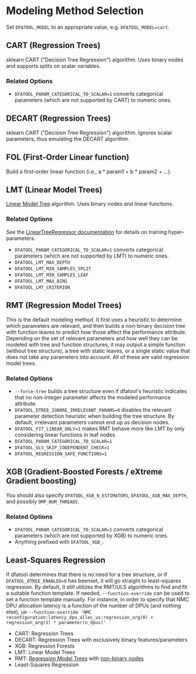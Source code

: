 # Modeling Method Selection

Set `DFATOOL_MODEL` to an appropriate value, e.g. `DFATOOL_MODEL=cart`.

## CART (Regression Trees)

sklearn CART ("Decision Tree Regression") algorithm. Uses binary nodes and supports splits on scalar variables.

### Related Options

* `DFATOOL_PARAM_CATEGORICAL_TO_SCALAR=1` converts categorical parameters (which are not supported by CART) to numeric ones.

## DECART (Regression Trees)

sklearn CART ("Decision Tree Regression") algorithm. Ignores scalar parameters, thus emulating the DECART algorithm.

## FOL (First-Order Linear function)

Build a first-order linear function (i.e., a * param1 + b * param2 + ...).

## LMT (Linear Model Trees)

[Linear Model Tree](https://github.com/cerlymarco/linear-tree) algorithm. Uses binary nodes and linear functions.

### Related Options

See the [LinearTreeRegressor documentation](lib/lineartree/lineartree.py) for details on training hyper-parameters.

* `DFATOOL_PARAM_CATEGORICAL_TO_SCALAR=1` converts categorical parameters (which are not supported by LMT) to numeric ones.
* `DFATOOL_LMT_MAX_DEPTH`
* `DFATOOL_LMT_MIN_SAMPLES_SPLIT`
* `DFATOOL_LMT_MIN_SAMPLES_LEAF`
* `DFATOOL_LMT_MAX_BINS`
* `DFATOOL_LMT_CRITERION`

## RMT (Regression Model Trees)

This is the default modeling method.
It first uses a heuristic to determine which parameters are relevant, and then builds a non-binary decision tree with function leaves to predict how those affect the performance attribute.
Depending on the set of relevant parameters and how well they can be modeled with tree and function structures, it may output a simple function (without tree structure), a tree with static leaves, or a single static value that does not take any parameters into account.
All of these are valid regression model trees.

### Related Options

* `--force-tree` builds a tree structure even if dfatool's heuristic indicates that no non-integer parameter affects the modeled performance attribute.
* `DFATOOL_DTREE_IGNORE_IRRELEVANT_PARAMS=0` disables the relevant parameter detection heuristic when building the tree structure. By default, irrelevant parameters cannot end up as decision nodes.
* `DFATOOL_FIT_LINEAR_ONLY=1` makes RMT behave more like LMT by only considering linear functions in leaf nodes.
* `DFATOOL_PARAM_CATEGORICAL_TO_SCALAR=1`
* `DFATOOL_ULS_SKIP_CODEPENDENT_CHECK=1`
* `DFATOOL_REGRESSION_SAFE_FUNCTIONS=1`

## XGB (Gradient-Boosted Forests / eXtreme Gradient boosting)

You should also specify `DFATOOL_XGB_N_ESTIMATORS`, `DFATOOL_XGB_MAX_DEPTH`, and possibly `OMP_NUM_THREADS`.

### Related Options

* `DFATOOL_PARAM_CATEGORICAL_TO_SCALAR=1` converts categorical parameters (which are not supported by XGB) to numeric ones.
* Anything prefixed with `DFATOOL_XGB_`.

## Least-Squares Regression

If dfatool determines that there is no need for a tree structure, or if `DFATOOL_DTREE_ENABLED=0` has beenset, it will go straight to least-squares regression.
By default, it still utilizes the RMT/ULS algorithms to find and fit a suitable function template.
If needed, `--function-override` can be used to set a function template manually.
For instance, in order to specify that NMC DPU allocation latency is a function of the number of DPUs (and nothing else), ue `--function-override 'NMC reconfiguration:latency_dpu_alloc_us:regression_arg(0) + regression_arg(1) * parameter(n_dpus)'`

* CART: Regression Trees
* DECART: Regression Trees with exclusively binary features/parameters
* XGB: Regression Forests
* LMT: Linear Model Trees
* RMT: [Regression Model Trees](https://ess.cs.uos.de/static/papers/Friesel-2022-CPSIoTBench.pdf) with [non-binary nodes](https://ess.cs.uos.de/static/papers/Friesel-2022-CAIN.pdf)
* Least-Squares Regression
